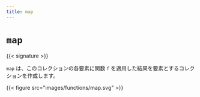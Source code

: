 ```yaml
---
title: map
---
```


# `map`

{{< signature >}}

`map` は、このコレクションの各要素に関数 `f` を適用した結果を要素とするコレクションを作成します。

{{< figure src="images/functions/map.svg" >}}
